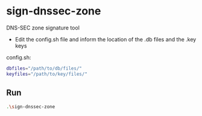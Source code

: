 # sign-dnssec-zone

DNS-SEC zone signature tool

 - Edit the config.sh file and inform the location of the .db files and the .key keys

config.sh:
```sh
dbfiles="/path/to/db/files/"
keyfiles="/path/to/key/files/"
```

## Run

```sh
.\sign-dnssec-zone
```